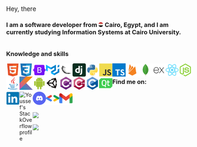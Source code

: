 <big> Hey, there</big>

<h3>
    I am a software developer from
        <img alt="Egypt" width="13px" title="Egypt"
        src="./imgs/egypt-logo.png"/>
    <b>Cairo, Egypt</b>, and I am currently studying <span title="Faculty of Computers and Artificial Intelligence">Information Systems at <b>Cairo University</b>.</span>
</h3>

#

<h3> Knowledge and skills</h3>

<p>
    <img align="left" width="36px" title="HTML"
    src="./imgs/html5-original.svg"/>
    <img align="left" width="36px" title="CSS"
    src="./imgs/css3-original.svg"/>
    <img align="left" width="36px" title="Bootstrap"
    src="./imgs/bootstrap-original.svg"/>
        <img align="left" width="36px" title="Material UI"
    src="./imgs/mui.svg"/>
    <img align="left" width="36px" title="Flask"
    src="./imgs/flask-original.png"/>
    <img align="left" width="36px" title="Django"
    src="./imgs/django-plain.svg"/>
    <img align="left" width="36px" title="Python"
    src="./imgs/python-original.svg"/>
    <img align="left" width="36px" title="Javascript"
    src="./imgs/javascript-original.svg"/>
    <img align="left" width="36px" title="Typescript"
    src="./imgs/typescript.svg"/>
    <img align="left" width="36px"title="Firebase"
    src="./imgs/firebase-plain.svg"/>
    <img align="left" width="36px" title="MongoDB"
    src="./imgs/mongodb-original.svg"/>
    <img align="left" width="36px" title="Express.js"
    src="./imgs/express-original.png"/>
    <img align="left" width="36px" title="React.js"
    src="./imgs/react-original.svg"/>
    <img align="left" width="36px" title="Node.js"
    src="./imgs/nodejs-original.svg"/>
    <img align="left" width="36px" title="Java"
    src="./imgs/java-original.svg"/>
    <img align="left" width="36px" title="Kotlin"
    src="./imgs/kotlin-original.svg"/>
    <img align="left" width="36px" title="Android development"
    src="./imgs/android-plain.svg"/>
    <img align="left" width="36px" title="Unity"
    src="./imgs/unity-original.png"/>
    <img align="left" width="36px" title="C#"
    src="./imgs/csharp-original.svg"/>
    <img align="left" width="36px" title="C++"
    src="./imgs/cplusplus-original.svg"/>
    <img align="left" width="36px" title="C"
    src="./imgs/c-original.svg"/>
    <img align="left" width="36px" title="Qt"
    src="./imgs/qt.svg"/>
</p>

<br/>

<h3>Find me on:</h3>

<p>

<a target="_blank" href="https://www.linkedin.com/in/youssef-attai/" title="My LinkedIn profile">
    <img align="left" alt="Youssef's LinkedIn profile" width="36px" 
    src="./imgs/linkedin-logo.svg"/>
</a>

<a target="_blank" href="https://stackoverflow.com/u/14174934/" title="My StackOverflow profile">
    <img align="left" alt="Youssef's StackOverflow profile" width="36px"
     src="./imgs/stackoverflow-logo.svg"/>
</a>

<a target="_blank" href="https://discord.com/users/832587472411820044/" title="My Discord">
    <img align="left" alt="Youssef's Discord" width="36px"
     src="./imgs/discord.svg"/>
</a>

<a target="_blank" href="https://g.dev/youssef-attai/" title="My Google Developer profile">
    <img align="left" alt="Youssef's Google Developer profile" width="36px" 
    src="./imgs/google-developers.svg"/>
</a>

<a target="_blank" href="mailto:youssefgalalnazem@gmail.com" title="Email me">
    <img align="left" alt="Youssef's Gmail" width="36px" 
    src="./imgs/gmail.svg"/>
</a>

</p>

<br/>

#

<img 
width="50%" 
src="https://github-readme-stats.vercel.app/api/top-langs/?username=youssef-attai&layout=compact&theme=dark" />

<img width="50%" 
src="http://github-readme-streak-stats.herokuapp.com/?user=youssef-attai&theme=dark&date_format=M%20j%5B%2C%20Y%5D&ring=ff3068&fire=ff3068&sideNums=ff3068" />

